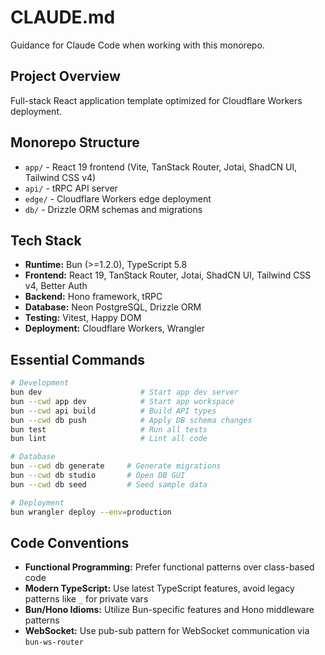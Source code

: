 # CLAUDE.md

Guidance for Claude Code when working with this monorepo.

## Project Overview

Full-stack React application template optimized for Cloudflare Workers deployment.

## Monorepo Structure

- `app/` - React 19 frontend (Vite, TanStack Router, Jotai, ShadCN UI, Tailwind CSS v4)
- `api/` - tRPC API server
- `edge/` - Cloudflare Workers edge deployment
- `db/` - Drizzle ORM schemas and migrations

## Tech Stack

- **Runtime:** Bun (>=1.2.0), TypeScript 5.8
- **Frontend:** React 19, TanStack Router, Jotai, ShadCN UI, Tailwind CSS v4, Better Auth
- **Backend:** Hono framework, tRPC
- **Database:** Neon PostgreSQL, Drizzle ORM
- **Testing:** Vitest, Happy DOM
- **Deployment:** Cloudflare Workers, Wrangler

## Essential Commands

```bash
# Development
bun dev                      # Start app dev server
bun --cwd app dev            # Start app workspace
bun --cwd api build          # Build API types
bun --cwd db push            # Apply DB schema changes
bun test                     # Run all tests
bun lint                     # Lint all code

# Database
bun --cwd db generate     # Generate migrations
bun --cwd db studio       # Open DB GUI
bun --cwd db seed         # Seed sample data

# Deployment
bun wrangler deploy --env=production
```

## Code Conventions

- **Functional Programming:** Prefer functional patterns over class-based code
- **Modern TypeScript:** Use latest TypeScript features, avoid legacy patterns like `_` for private vars
- **Bun/Hono Idioms:** Utilize Bun-specific features and Hono middleware patterns
- **WebSocket:** Use pub-sub pattern for WebSocket communication via `bun-ws-router`
